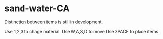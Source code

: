 # sand-water-CA
Distinction between items is still in development.

Use 1,2,3 to chage material.
Use W,A,S,D to move
Use SPACE to place items
